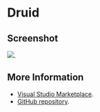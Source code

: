 # Druid



## Screenshot
![](https://raw.githubusercontent.com/gerane/VSCodeThemes/master/gerane.Theme-Druid/screenshot.png).


## More Information
* [Visual Studio Marketplace](https://marketplace.visualstudio.com/items/gerane.Theme-Druid).
* [GitHub repository](https://github.com/gerane/VSCodeThemes).
